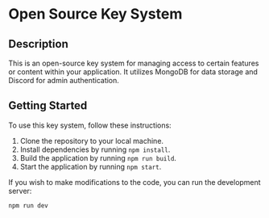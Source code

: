 # Open Source Key System

## Description

This is an open-source key system for managing access to certain features or content within your application. It utilizes MongoDB for data storage and Discord for admin authentication.

## Getting Started

To use this key system, follow these instructions:

1. Clone the repository to your local machine.
2. Install dependencies by running `npm install`.
3. Build the application by running `npm run build`.
4. Start the application by running `npm start`.

If you wish to make modifications to the code, you can run the development server:

```bash
npm run dev
